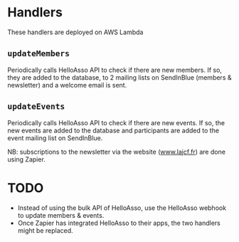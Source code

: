 
# Handlers
These handlers are deployed on AWS Lambda
## `updateMembers`
Periodically calls HelloAsso API to check if there are new members. If so,
they are added to the database, to 2 mailing lists on SendInBlue (members & newsletter) and 
a welcome email is sent.

## `updateEvents`
Periodically calls HelloAsso API to check if there are new events. If so, the new events are
added to the database and participants are added to the event mailing list on SendInBlue.

NB: subscriptions to the newsletter via the website (www.lajcf.fr) are done using Zapier.

# TODO
- Instead of using the bulk API of HelloAsso, use the HelloAsso webhook to update members & events.
- Once Zapier has integrated HelloAsso to their apps, the two handlers might be replaced.